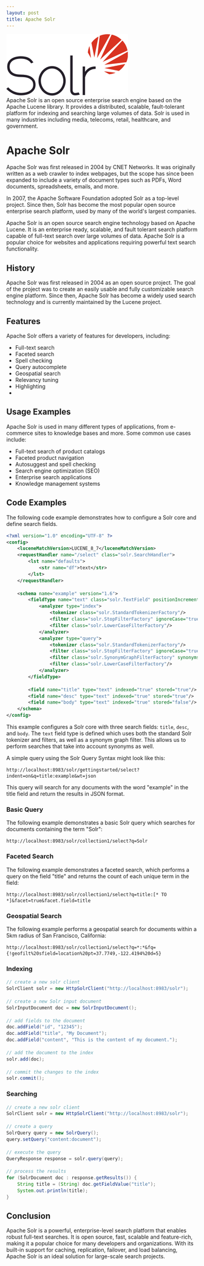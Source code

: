 ```yaml
---
layout: post
title: Apache Solr
---
```

<div class="row">
    <div class="col-sm-2">
        <img src="/images/solr.png" alt="solr logo"/>
    </div>
    <div class="col-sm-10">
       Apache Solr is an open source enterprise search engine based on the Apache Lucene library. It provides a distributed, scalable, fault-tolerant platform for indexing and searching large volumes of data. Solr is used in many industries including media, telecoms, retail, healthcare, and government.
    </div>
</div>

<meta property="og:title" content="Apache Solr">
<meta property="og:description" content="Apache Solr is an open-source enterprise search platform based on the Apache Lucene library, providing a distributed, scalable, and fault-tolerant solution for indexing and searching large volumes of data.">
<meta property="og:type" content="article">
<meta property="og:url" content="https://blog.released.info/2023/01/10/Apache-Solr.html">
<meta property="og:image" content="https://blog.released.info/images/solr.png">
<meta property="article:author" content="Released.info Blog Team">
<meta property="article:published_time" content="2023-01-10">


# Apache Solr

Apache Solr was first released in 2004 by CNET Networks. It was originally written as a web crawler to index webpages, but the scope has since been expanded to include a variety of document types such as PDFs, Word documents, spreadsheets, emails, and more.

In 2007, the Apache Software Foundation adopted Solr as a top-level project. Since then, Solr has become the most popular open source enterprise search platform, used by many of the world's largest companies.

Apache Solr is an open source search engine technology based on Apache Lucene. It is an enterprise ready, scalable, and fault tolerant search platform capable of full-text search over large volumes of data. Apache Solr is a popular choice for websites and applications requiring powerful text search functionality.

## History

Apache Solr was first released in 2004 as an open source project. The goal of the project was to create an easily usable and fully customizable search engine platform. Since then, Apache Solr has become a widely used search technology and is currently maintained by the Lucene project.

## Features

Apache Solr offers a variety of features for developers, including:
* Full-text search
* Faceted search
* Spell checking
* Query autocomplete
* Geospatial search
* Relevancy tuning
* Highlighting
* 
## Usage Examples

Apache Solr is used in many different types of applications, from e-commerce sites to knowledge bases and more. Some common use cases include: 

- Full-text search of product catalogs 
- Faceted product navigation 
- Autosuggest and spell checking 
- Search engine optimization (SEO) 
- Enterprise search applications 
- Knowledge management systems 

## Code Examples 

The following code example demonstrates how to configure a Solr core and define search fields. 

```xml
<?xml version="1.0" encoding="UTF-8" ?> 
<config> 
    <luceneMatchVersion>LUCENE_8_7</luceneMatchVersion> 
    <requestHandler name="/select" class="solr.SearchHandler"> 
        <lst name="defaults"> 
            <str name="df">text</str> 
        </lst> 
    </requestHandler> 

    <schema name="example" version="1.6"> 
        <fieldType name="text" class="solr.TextField" positionIncrementGap="100"> 
            <analyzer type="index"> 
                <tokenizer class="solr.StandardTokenizerFactory"/> 
                <filter class="solr.StopFilterFactory" ignoreCase="true" words="stopwords.txt"/> 
                <filter class="solr.LowerCaseFilterFactory"/> 
            </analyzer> 
            <analyzer type="query"> 
                <tokenizer class="solr.StandardTokenizerFactory"/> 
                <filter class="solr.StopFilterFactory" ignoreCase="true" words="stopwords.txt"/> 
                <filter class="solr.SynonymGraphFilterFactory" synonyms="synonyms.txt" ignoreCase="true" expand="true"/> 
                <filter class="solr.LowerCaseFilterFactory"/> 
            </analyzer> 
        </fieldType> 

        <field name="title" type="text" indexed="true" stored="true"/> 
        <field name="desc" type="text" indexed="true" stored="true"/> 
        <field name="body" type="text" indexed="true" stored="false"/> 
    </schema>
</config>
```

This example configures a Solr core with three search fields: `title`, `desc`, and `body`. The `text` field type is defined which uses both the standard Solr tokenizer and filters, as well as a synonym graph filter. This allows us to perform searches that take into account synonyms as well.

A simple query using the Solr Query Syntax might look like this:

```
http://localhost:8983/solr/gettingstarted/select?indent=on&q=title:example&wt=json
```

This query will search for any documents with the word "example" in the title field and return the results in JSON format.

### Basic Query

The following example demonstrates a basic Solr query which searches for documents containing the term "Solr":

```
http://localhost:8983/solr/collection1/select?q=Solr
```

### Faceted Search

The following example demonstrates a faceted search, which performs a query on the field "title" and returns the count of each unique term in the field:

```
http://localhost:8983/solr/collection1/select?q=title:[* TO *]&facet=true&facet.field=title
```

### Geospatial Search

The following example performs a geospatial search for documents within a 5km radius of San Francisco, California:

```
http://localhost:8983/solr/collection1/select?q=*:*&fq={!geofilt%20sfield=location%20pt=37.7749,-122.4194%20d=5}
```


### Indexing

```java
// create a new solr client
SolrClient solr = new HttpSolrClient("http://localhost:8983/solr");
 
// create a new Solr input document
SolrInputDocument doc = new SolrInputDocument();
 
// add fields to the document
doc.addField("id", "12345");
doc.addField("title", "My Document");
doc.addField("content", "This is the content of my document.");
 
// add the document to the index
solr.add(doc);
 
// commit the changes to the index
solr.commit();
```

### Searching

```java
// create a new solr client
SolrClient solr = new HttpSolrClient("http://localhost:8983/solr");
 
// create a query
SolrQuery query = new SolrQuery();
query.setQuery("content:document");
 
// execute the query
QueryResponse response = solr.query(query);
 
// process the results
for (SolrDocument doc : response.getResults()) {
    String title = (String) doc.getFieldValue("title");
    System.out.println(title);
}
```

## Conclusion 

Apache Solr is a powerful, enterprise-level search platform that enables robust full-text searches. It is open source, fast, scalable and feature-rich, making it a popular choice for many developers and organizations. With its built-in support for caching, replication, failover, and load balancing, Apache Solr is an ideal solution for large-scale search projects.
